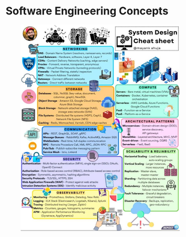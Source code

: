 # Software Engineering Concepts

<figure><img src="../../.gitbook/assets/image (1) (1).png" alt=""><figcaption></figcaption></figure>
